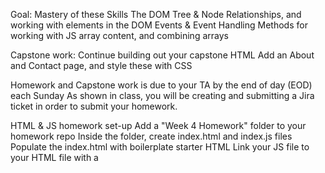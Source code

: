 Goal: Mastery of these Skills
The DOM Tree & Node Relationships, and working with elements in the DOM
Events & Event Handling
Methods for working with JS array content, and combining arrays

Capstone work:
Continue building out your capstone HTML
Add an About and Contact page, and style these with CSS

Homework and Capstone work is due to your TA by the end of day (EOD) each Sunday
As shown in class, you will be creating and submitting a Jira ticket in order to submit your homework.


HTML & JS homework set-up
Add a "Week 4 Homework" folder to your homework repo
Inside the folder, create index.html and index.js files
Populate the index.html with boilerplate starter HTML
Link your JS file to your HTML file with a <script> tag.
Build an informational Website
GOAL: Create a website that informs a visitor about something. The website should be readable and look nice: the website's basic appearance matters more than the particular content.

You could create the beginnings of a professional portfolio website highlighting your career path and skills, or you could create a website that simply displays information about something you are interested in.

Include the Following HTML
Updated title tag
Header, Main, and Footer sections
2+ lists
2+ headings
1+ paragraph
1+ image
2+ links
Include the Following CSS
utilize the CSS Box Model for padding, margin, and border
utilize a color scheme (max. 4 colors)
1+ class selector
1+ ID selector
1+ complex selector
Bonus Challenge
GOAL: Use JavaScript DOM methods to populate some to "all" of your HTML from a .js file instead of "hard coding" your HTML into your index.html file.

An example of the file structure you should have for this assignment is

Week4HWFileStructure
Week4-HomeworkSolution
  index.html
  index.js
  styles.css
